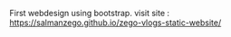 First webdesign using bootstrap.
visit site : https://salmanzego.github.io/zego-vlogs-static-website/

